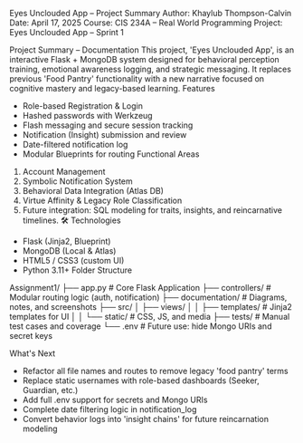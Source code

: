 Eyes Unclouded App – Project Summary
Author: Khaylub Thompson-Calvin
Date: April 17, 2025
Course: CIS 234A – Real World Programming
Project: Eyes Unclouded App – Sprint 1

Project Summary – Documentation
This project, 'Eyes Unclouded App', is an interactive Flask + MongoDB system designed for behavioral perception training, emotional awareness logging, and strategic messaging. It replaces previous 'Food Pantry' functionality with a new narrative focused on cognitive mastery and legacy-based learning.
Features

- Role-based Registration & Login
- Hashed passwords with Werkzeug
- Flash messaging and secure session tracking
- Notification (Insight) submission and review
- Date-filtered notification log
- Modular Blueprints for routing
  Functional Areas

1. Account Management
2. Symbolic Notification System
3. Behavioral Data Integration (Atlas DB)
4. Virtue Affinity & Legacy Role Classification
5. Future integration: SQL modeling for traits, insights, and reincarnative timelines.
   🛠️ Technologies

- Flask (Jinja2, Blueprint)
- MongoDB (Local & Atlas)
- HTML5 / CSS3 (custom UI)
- Python 3.11+
  Folder Structure

Assignment1/
├── app.py # Core Flask Application
├── controllers/ # Modular routing logic (auth, notification)
├── documentation/ # Diagrams, notes, and screenshots
├── src/
│ ├── views/
│ │ ├── templates/ # Jinja2 templates for UI
│ │ └── static/ # CSS, JS, and media
├── tests/ # Manual test cases and coverage
└── .env # Future use: hide Mongo URIs and secret keys

What's Next

- Refactor all file names and routes to remove legacy 'food pantry' terms
- Replace static usernames with role-based dashboards (Seeker, Guardian, etc.)
- Add full .env support for secrets and Mongo URIs
- Complete date filtering logic in notification_log
- Convert behavior logs into 'insight chains' for future reincarnation modeling
